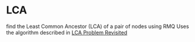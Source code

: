 # LCA
find the Least Common Ancestor (LCA) of a pair of nodes using RMQ
Uses the algorithm described in [LCA Problem Revisited](https://www.ics.uci.edu/~eppstein/261/BenFar-LCA-00.pdf)
